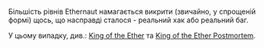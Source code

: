 Більшість рівнів Ethernaut намагається викрити (звичайно, у спрощеній формі) щось, що насправді сталося - реальний хак або реальний баг.

У цьому випадку, див.: [King of the Ether](https://www.kingoftheether.com/thrones/kingoftheether/index.html) та [King of the Ether Postmortem](http://www.kingoftheether.com/postmortem.html).
